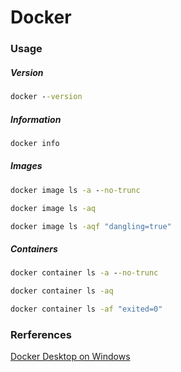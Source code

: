 # Docker

### Usage

##### Version

```cmd
docker --version
```

##### Information

```cmd
docker info
```

##### Images

```cmd
docker image ls -a --no-trunc
```

```cmd
docker image ls -aq
```

```cmd
docker image ls -aqf "dangling=true"
```

##### Containers

```cmd
docker container ls -a --no-trunc
```

```cmd
docker container ls -aq
```

```cmd
docker container ls -af "exited=0"
```

### Rerferences

[Docker Desktop on Windows](https://docs.docker.com/desktop/install/windows-install/)

